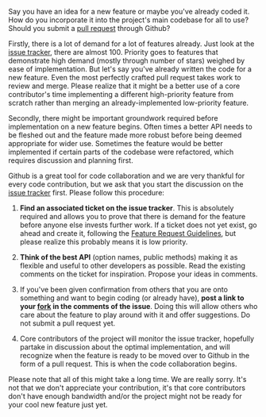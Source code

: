 Say you have an idea for a new feature or maybe you've already coded it. How do you incorporate it into the project's main codebase for all to use? Should you submit a [pull request] through Github?

Firstly, there is a lot of demand for a lot of features already. Just look at the [issue tracker][issue tracker features], there are almost 100. Priority goes to features that demonstrate high demand (mostly through number of stars) weighed by ease of implementation. But let's say you've already written the code for a new feature. Even the most perfectly crafted pull request takes work to review and merge. Please realize that it might be a better use of a core contributor's time implementing a different high-priority feature from scratch rather than merging an already-implemented low-priority feature.

Secondly, there might be important groundwork required before implementation on a new feature begins. Often times a better API needs to be fleshed out and the feature made more robust before being deemed appropriate for wider use. Sometimes the feature would be better implemented if certain parts of the codebase were refactored, which requires discussion and planning first.

Github is a great tool for code collaboration and we are very thankful for every code contribution, but we ask that you start the discussion on the [issue tracker] first. Please follow this procedure:

1. **Find an associated ticket on the issue tracker**. This is absolutely required and allows you to prove that there is demand for the feature before anyone else invests further work. If a ticket does not yet exist, go ahead and create it, following the [Feature Request Guidelines], but please realize this probably means it is low priority.

2. **Think of the best API** (option names, public methods) making it as flexible and useful to other developers as possible. Read the existing comments on the ticket for inspiration. Propose your ideas in comments.

3. If you've been given confirmation from others that you are onto something and want to begin coding (or already have), **post a link to your [fork] in the comments of the issue**. Doing this will allow others who care about the feature to play around with it and offer suggestions. Do not submit a pull request yet.

4. Core contributors of the project will monitor the issue tracker, hopefully partake in discussion about the optimal implementation, and will recognize when the feature is ready to be moved over to Github in the form of a pull request. This is when the code collaboration begins.

Please note that all of this might take a long time. We are really sorry. It's not that we don't appreciate your contribution, it's that core contributors don't have enough bandwidth and/or the project might not be ready for your cool new feature just yet.

[pull request]: https://help.github.com/articles/using-pull-requests
[fork]: https://help.github.com/articles/fork-a-repo
[issue tracker]: https://code.google.com/p/fullcalendar/issues/list
[issue tracker features]: https://code.google.com/p/fullcalendar/issues/list?can=2&q=type=Feature
[Feature Request Guidelines]: http://arshaw.com/fullcalendar/wiki/Request-a-Feature/